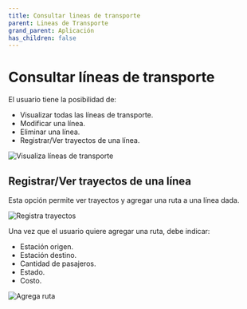 ```yaml
---
title: Consultar lineas de transporte
parent: Lineas de Transporte
grand_parent: Aplicación
has_children: false
---
```


# Consultar líneas de transporte

El usuario tiene la posibilidad de:
* Visualizar todas las líneas de transporte.
* Modificar una línea.
* Eliminar una línea.
* Registrar/Ver trayectos de una línea.


![Visualiza líneas de transporte](https://i.ibb.co/Dt0NzsZ/Ver-Lineas.png)

## Registrar/Ver trayectos de una línea

Esta opción permite ver trayectos y agregar una ruta a una línea dada. 


![Registra trayectos](https://i.ibb.co/Jk4BmTL/Registrar-Trayecto-Lineas.png)

Una vez que el usuario quiere agregar una ruta, debe indicar:
* Estación origen.
* Estación destino.
* Cantidad de pasajeros.
* Estado.
* Costo.


![Agrega ruta](https://i.ibb.co/zQb1XTc/Agregar-Ruta-Lineas.png)
